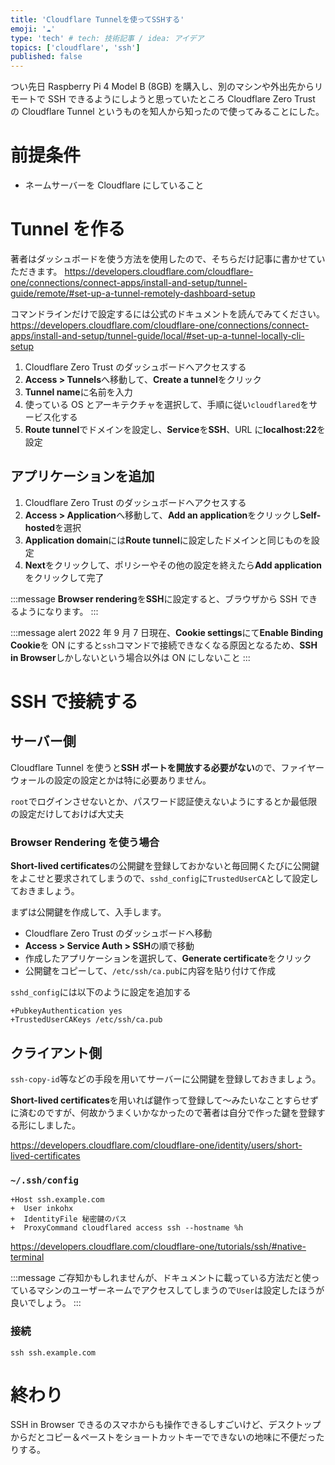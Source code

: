 ```yaml
---
title: 'Cloudflare Tunnelを使ってSSHする'
emoji: '☁️'
type: 'tech' # tech: 技術記事 / idea: アイデア
topics: ['cloudflare', 'ssh']
published: false
---
```


つい先日 Raspberry Pi 4 Model B (8GB) を購入し、別のマシンや外出先からリモートで SSH できるようにしようと思っていたところ Cloudflare Zero Trust の Cloudflare Tunnel というものを知人から知ったので使ってみることにした。

# 前提条件

- ネームサーバーを Cloudflare にしていること

# Tunnel を作る

著者はダッシュボードを使う方法を使用したので、そちらだけ記事に書かせていただきます。
https://developers.cloudflare.com/cloudflare-one/connections/connect-apps/install-and-setup/tunnel-guide/remote/#set-up-a-tunnel-remotely-dashboard-setup

コマンドラインだけで設定するには公式のドキュメントを読んでみてください。
https://developers.cloudflare.com/cloudflare-one/connections/connect-apps/install-and-setup/tunnel-guide/local/#set-up-a-tunnel-locally-cli-setup

1. Cloudflare Zero Trust のダッシュボードへアクセスする
1. **Access > Tunnels**へ移動して、**Create a tunnel**をクリック
1. **Tunnel name**に名前を入力
1. 使っている OS とアーキテクチャを選択して、手順に従い`cloudflared`をサービス化する
1. **Route tunnel**でドメインを設定し、**Service**を**SSH**、URL に**localhost:22**を設定

## アプリケーションを追加

1. Cloudflare Zero Trust のダッシュボードへアクセスする
1. **Access > Application**へ移動して、**Add an application**をクリックし**Self-hosted**を選択
1. **Application domain**には**Route tunnel**に設定したドメインと同じものを設定
1. **Next**をクリックして、ポリシーやその他の設定を終えたら**Add application**をクリックして完了

:::message
**Browser rendering**を**SSH**に設定すると、ブラウザから SSH できるようになります。
:::

:::message alert
2022 年 9 月 7 日現在、**Cookie settings**にて**Enable Binding Cookie**を ON にすると`ssh`コマンドで接続できなくなる原因となるため、**SSH in Browser**しかしないという場合以外は ON にしないこと
:::

# SSH で接続する

## サーバー側

Cloudflare Tunnel を使うと**SSH ポートを開放する必要がない**ので、ファイヤーウォールの設定の設定とかは特に必要ありません。

`root`でログインさせないとか、パスワード認証使えないようにするとか最低限の設定だけしておけば大丈夫

### Browser Rendering を使う場合

**Short-lived certificates**の公開鍵を登録しておかないと毎回開くたびに公開鍵をよこせと要求されてしまうので、`sshd_config`に`TrustedUserCA`として設定しておきましょう。

まずは公開鍵を作成して、入手します。

- Cloudflare Zero Trust のダッシュボードへ移動
- **Access > Service Auth > SSH**の順で移動
- 作成したアプリケーションを選択して、**Generate certificate**をクリック
- 公開鍵をコピーして、`/etc/ssh/ca.pub`に内容を貼り付けて作成

`sshd_config`には以下のように設定を追加する

```diff:sshd_config
+PubkeyAuthentication yes
+TrustedUserCAKeys /etc/ssh/ca.pub
```

## クライアント側

`ssh-copy-id`等などの手段を用いてサーバーに公開鍵を登録しておきましょう。

**Short-lived certificates**を用いれば鍵作って登録して～みたいなことすらせずに済むのですが、何故かうまくいかなかったので著者は自分で作った鍵を登録する形にしました。

https://developers.cloudflare.com/cloudflare-one/identity/users/short-lived-certificates

### `~/.ssh/config`

```diff:~/.ssh/config
+Host ssh.example.com
+  User inkohx
+  IdentityFile 秘密鍵のパス
+  ProxyCommand cloudflared access ssh --hostname %h
```

https://developers.cloudflare.com/cloudflare-one/tutorials/ssh/#native-terminal

:::message
ご存知かもしれませんが、ドキュメントに載っている方法だと使っているマシンのユーザーネームでアクセスしてしまうので`User`は設定したほうが良いでしょう。
:::

### 接続

`ssh ssh.example.com`

# 終わり

SSH in Browser できるのスマホからも操作できるしすごいけど、デスクトップからだとコピー＆ペーストをショートカットキーでできないの地味に不便だったりする。
